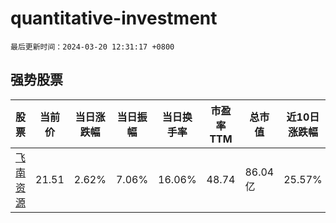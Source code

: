# quantitative-investment

`最后更新时间：2024-03-20 12:31:17 +0800`

## 强势股票

|股票|当前价|当日涨跌幅|当日振幅|当日换手率|市盈率TTM|总市值|近10日涨跌幅|
|----|----|----|----|----|----|----|----|
|[飞南资源](https://xueqiu.com/S/SZ301500)|21.51|2.62%|7.06%|16.06%|48.74|86.04亿|25.57%|
